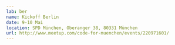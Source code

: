 ```yaml
---
lab: ber
name: Kickoff Berlin
date: 9-10 Mai
location: SPD München, Oberanger 38, 80331 München
url: http://www.meetup.com/code-for-muenchen/events/220971601/
---
```



